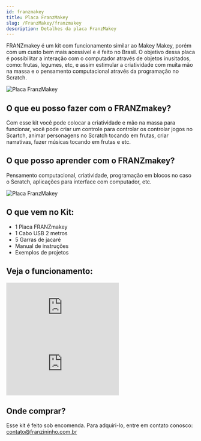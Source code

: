 ```yaml
---
id: franzmakey
title: Placa FranzMakey
slug: /FranzMakey/franzmakey
description: Detalhes da placa FranzMakey
---
```



FRANZmakey é um kit com funcionamento similar ao Makey Makey, porém com um custo bem mais acessível e é feito no Brasil. O objetivo dessa placa é possibilitar a interação com o computador através de objetos inusitados, como: frutas, legumes, etc, e assim estimular a criatividade com muita mão na massa e o pensamento computacional através da programação no Scratch.

![Placa FranzMakey](img/kit-FranzMakey.jpeg)

## O que eu posso fazer com o FRANZmakey?

Com esse kit você pode colocar a criatividade e mão na massa para funcionar, você pode criar um controle para controlar os controlar jogos no Scartch, animar personagens no Scratch tocando em frutas, criar narrativas, fazer músicas tocando em frutas e etc.


## O que posso aprender com o FRANZmakey?

Pensamento computacional, criatividade, programação em blocos no caso o Scratch, aplicações para interface com computador, etc.

![Placa FranzMakey](img/kit-franzmakey-frutas.JPG)

## O que vem no Kit:

- 1 Placa FRANZmakey
- 1 Cabo USB 2 metros
- 5 Garras de jacaré
- Manual de instruções
- Exemplos de projetos

## Veja o funcionamento:

<iframe   src="https://www.youtube.com/embed/1Ef_uA7mybc" title="YouTube video player" frameborder="0" allow="accelerometer; autoplay; clipboard-write; encrypted-media; gyroscope; picture-in-picture" allowfullscreen></iframe>

<iframe   src="https://www.youtube.com/embed/KfDgfVB0vzc" title="YouTube video player" frameborder="0" allow="accelerometer; autoplay; clipboard-write; encrypted-media; gyroscope; picture-in-picture" allowfullscreen></iframe>

## Onde comprar?

Esse kit é feito sob encomenda. Para adquiri-lo, entre em contato conosco: [contato@franzininho.com.br﻿](mailto:contato@franzininho.com.br﻿)
